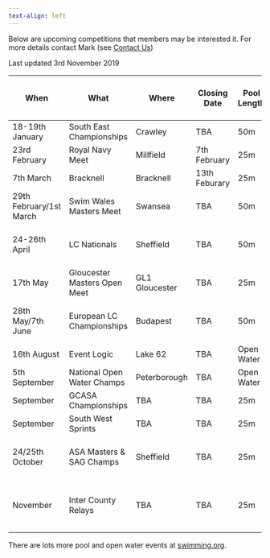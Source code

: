 ```yaml
---
text-align: left
---
```

Below are upcoming competitions that members may be interested it. For more details contact Mark (see [Contact Us](/contact-us))

Last updated 3rd November 2019

|When|What|Where|Closing Date|Pool Length|Online entry via ASA website|
|---|---|---|---|---|---|
|18-19th January|South East Championships|Crawley|TBA|50m|Not yet|
|23rd February|Royal Navy Meet|Millfield|7th February|25m|Yes| 
|7th March|Bracknell|Bracknell|13th Feburary|25m|Yes|
|29th February/1st March|Swim Wales Masters Meet|Swansea|TBA|50m|Not yet|
|24-26th April|LC Nationals|Sheffield|TBA|50m|Not yet (entry times required)|
|17th May|Gloucester Masters Open Meet|GL1 Gloucester|TBA|25m|Not yet|
|28th May/7th June|European LC Championships|Budapest|TBA|50m|Not yet (entry times required)|
|16th August|Event Logic|Lake 62|TBA|Open Water|Yes|
|5th September|National Open Water Champs|Peterborough|TBA|Open Water|Not yet|
|September|GCASA Championships|TBA|TBA|25m|Not yet|
|September|South West Sprints|TBA|TBA|25m|Yes|
|24/25th October|ASA Masters & SAG Champs|Sheffield|TBA|25m|Not yet (entry times required)|
|November|Inter County Relays|TBA|TBA|25m|By invitation by county coach|

There are lots more pool and open water events at [swimming.org](http://www.swimming.org/calendar/all/?discipline=masters-swimming).

